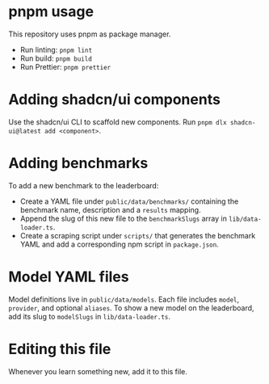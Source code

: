 # pnpm usage

This repository uses pnpm as package manager.

- Run linting: `pnpm lint`
- Run build: `pnpm build`
- Run Prettier: `pnpm prettier`

# Adding shadcn/ui components

Use the shadcn/ui CLI to scaffold new components. Run `pnpm dlx shadcn-ui@latest add <component>`.

# Adding benchmarks

To add a new benchmark to the leaderboard:

- Create a YAML file under `public/data/benchmarks/` containing the benchmark name, description and a `results` mapping.
- Append the slug of this new file to the `benchmarkSlugs` array in `lib/data-loader.ts`.
- Create a scraping script under `scripts/` that generates the benchmark YAML and
  add a corresponding npm script in `package.json`.

# Model YAML files

Model definitions live in `public/data/models`. Each file includes `model`, `provider`, and optional `aliases`.
To show a new model on the leaderboard, add its slug to `modelSlugs` in `lib/data-loader.ts`.

# Editing this file

Whenever you learn something new, add it to this file.
